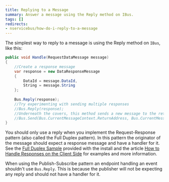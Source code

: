 ```yaml
---
title: Replying to a Message
summary: Answer a message using the Reply method on IBus.
tags: []
redirects:
- nservicebus/how-do-i-reply-to-a-message
---
```


The simplest way to reply to a message is using the Reply method on `IBus`, like this:


```C#
public void Handle(RequestDataMessage message)
{
    //Create a response message
    var response = new DataResponseMessage
    { 
        DataId = message.DataId,
        String = message.String
    };
    
    Bus.Reply(response); 
    //Try experimenting with sending multiple responses
    //Bus.Reply(response); 
    //Underneath the covers, this method sends a new message to the return address on the message being handled.
    //Bus.Send(Bus.CurrentMessageContext.ReturnAddress, Bus.CurrentMessageContext.Id, responseMessage);
}
```

You should only use a reply when you implement the Request-Response pattern (also called the Full Duplex pattern). In this pattern the originator of the message should expect a response message and have a handler for it. See the [Full Duplex Sample](/samples/fullduplex/) provided with the install and the article [How to Handle Responses on the Client Side](/nservicebus/messaging/handling-responses-on-the-client-side.md) for examples and more information.

When using the Publish-Subscribe pattern an endpoint handling an event shouldn't use `Bus.Reply`. This is because the publisher will not be expecting any reply and should not have a handler for it.

